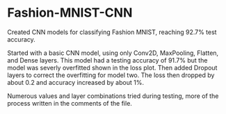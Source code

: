 # Fashion-MNIST-CNN

Created CNN models for classifying Fashion MNIST, reaching 92.7% test accuracy.

Started with a basic CNN model, using only Conv2D, MaxPooling, Flatten, and Dense layers. This model had a testing accuracy of 91.7% but the model was severly overfitted shown in the loss plot. Then added Dropout layers to correct the overfitting for model two. The loss then dropped by about 0.2 and accuracy increased by about 1%.

Numerous values and layer combinations tried during testing, more of the process written in the comments of the file.
